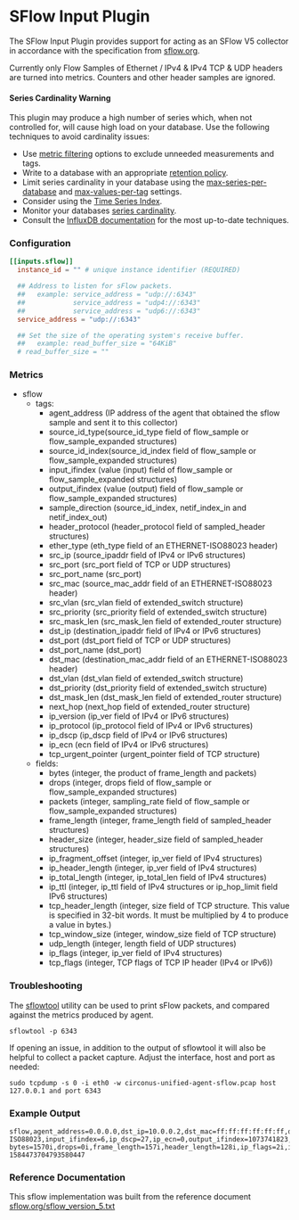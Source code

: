 # SFlow Input Plugin

The SFlow Input Plugin provides support for acting as an SFlow V5 collector in
accordance with the specification from [sflow.org](https://sflow.org/).

Currently only Flow Samples of Ethernet / IPv4 & IPv4 TCP & UDP headers are
turned into metrics.  Counters and other header samples are ignored.

#### Series Cardinality Warning

This plugin may produce a high number of series which, when not controlled
for, will cause high load on your database. Use the following techniques to
avoid cardinality issues:

- Use [metric filtering][] options to exclude unneeded measurements and tags.
- Write to a database with an appropriate [retention policy][].
- Limit series cardinality in your database using the
  [max-series-per-database][] and [max-values-per-tag][] settings.
- Consider using the [Time Series Index][tsi].
- Monitor your databases [series cardinality][].
- Consult the [InfluxDB documentation][influx-docs] for the most up-to-date techniques.

### Configuration

```toml
[[inputs.sflow]]
  instance_id = "" # unique instance identifier (REQUIRED)

  ## Address to listen for sFlow packets.
  ##   example: service_address = "udp://:6343"
  ##            service_address = "udp4://:6343"
  ##            service_address = "udp6://:6343"
  service_address = "udp://:6343"

  ## Set the size of the operating system's receive buffer.
  ##   example: read_buffer_size = "64KiB"
  # read_buffer_size = ""
```

### Metrics

- sflow
    - tags:
        - agent_address (IP address of the agent that obtained the sflow sample and sent it to this collector)
        - source_id_type(source_id_type field of flow_sample or flow_sample_expanded structures)
        - source_id_index(source_id_index field of flow_sample or flow_sample_expanded structures)
        - input_ifindex (value (input) field of flow_sample or flow_sample_expanded structures)
        - output_ifindex (value (output) field of flow_sample or flow_sample_expanded structures)
        - sample_direction (source_id_index, netif_index_in and netif_index_out)
        - header_protocol (header_protocol field of sampled_header structures)
        - ether_type (eth_type field of an ETHERNET-ISO88023 header)
        - src_ip (source_ipaddr field of IPv4 or IPv6 structures)
        - src_port (src_port field of TCP or UDP structures)
        - src_port_name (src_port)
        - src_mac (source_mac_addr field of an ETHERNET-ISO88023 header)
        - src_vlan (src_vlan field of extended_switch structure)
        - src_priority (src_priority field of extended_switch structure)
        - src_mask_len (src_mask_len field of extended_router structure)
        - dst_ip (destination_ipaddr field of IPv4 or IPv6 structures)
        - dst_port (dst_port field of TCP or UDP structures)
        - dst_port_name (dst_port)
        - dst_mac (destination_mac_addr field of an ETHERNET-ISO88023 header)
        - dst_vlan (dst_vlan field of extended_switch structure)
        - dst_priority (dst_priority field of extended_switch structure)
        - dst_mask_len (dst_mask_len field of extended_router structure)
        - next_hop (next_hop field of extended_router structure)
        - ip_version (ip_ver field of IPv4 or IPv6 structures)
        - ip_protocol (ip_protocol field of IPv4 or IPv6 structures)
        - ip_dscp (ip_dscp field of IPv4 or IPv6 structures)
        - ip_ecn (ecn field of IPv4 or IPv6 structures)
        - tcp_urgent_pointer (urgent_pointer field of TCP structure)
    - fields:
        - bytes (integer, the product of frame_length and packets)
        - drops (integer, drops field of flow_sample or flow_sample_expanded structures)
        - packets (integer, sampling_rate field of flow_sample or flow_sample_expanded structures)
        - frame_length (integer, frame_length field of sampled_header structures)
        - header_size (integer, header_size field of sampled_header structures)
        - ip_fragment_offset (integer, ip_ver field of IPv4 structures)
        - ip_header_length (integer, ip_ver field of IPv4 structures)
        - ip_total_length (integer, ip_total_len field of IPv4 structures)
        - ip_ttl (integer, ip_ttl field of IPv4 structures or ip_hop_limit field IPv6 structures)
        - tcp_header_length (integer, size field of TCP structure. This value is specified in 32-bit words. It must be multiplied by 4 to produce a value in bytes.)
        - tcp_window_size (integer, window_size field of TCP structure)
        - udp_length (integer, length field of UDP structures)
        - ip_flags (integer, ip_ver field of IPv4 structures)
        - tcp_flags (integer, TCP flags of TCP IP header (IPv4 or IPv6))

### Troubleshooting

The [sflowtool][] utility can be used to print sFlow packets, and compared
against the metrics produced by agent.

```
sflowtool -p 6343
```

If opening an issue, in addition to the output of sflowtool it will also be
helpful to collect a packet capture.  Adjust the interface, host and port as
needed:

```
sudo tcpdump -s 0 -i eth0 -w circonus-unified-agent-sflow.pcap host 127.0.0.1 and port 6343
```

[sflowtool]: https://github.com/sflow/sflowtool

### Example Output

```
sflow,agent_address=0.0.0.0,dst_ip=10.0.0.2,dst_mac=ff:ff:ff:ff:ff:ff,dst_port=40042,ether_type=IPv4,header_protocol=ETHERNET-ISO88023,input_ifindex=6,ip_dscp=27,ip_ecn=0,output_ifindex=1073741823,source_id_index=3,source_id_type=0,src_ip=10.0.0.1,src_mac=ff:ff:ff:ff:ff:ff,src_port=443 bytes=1570i,drops=0i,frame_length=157i,header_length=128i,ip_flags=2i,ip_fragment_offset=0i,ip_total_length=139i,ip_ttl=42i,sampling_rate=10i,tcp_header_length=0i,tcp_urgent_pointer=0i,tcp_window_size=14i 1584473704793580447
```

### Reference Documentation

This sflow implementation was built from the reference document
[sflow.org/sflow_version_5.txt](sflow_version_5)

[metric filtering]: https://github.com/circonus-labs/circonus-unified-agent/blob/master/docs/CONFIGURATION.md#metric-filtering
[retention policy]: https://docs.influxdata.com/influxdb/latest/guides/downsampling_and_retention/
[max-series-per-database]: https://docs.influxdata.com/influxdb/latest/administration/config/#max-series-per-database-1000000
[max-values-per-tag]: https://docs.influxdata.com/influxdb/latest/administration/config/#max-values-per-tag-100000
[tsi]: https://docs.influxdata.com/influxdb/latest/concepts/time-series-index/
[series cardinality]: https://docs.influxdata.com/influxdb/latest/query_language/spec/#show-cardinality
[influx-docs]: https://docs.influxdata.com/influxdb/latest/
[sflow_version_5]: https://sflow.org/sflow_version_5.txt
